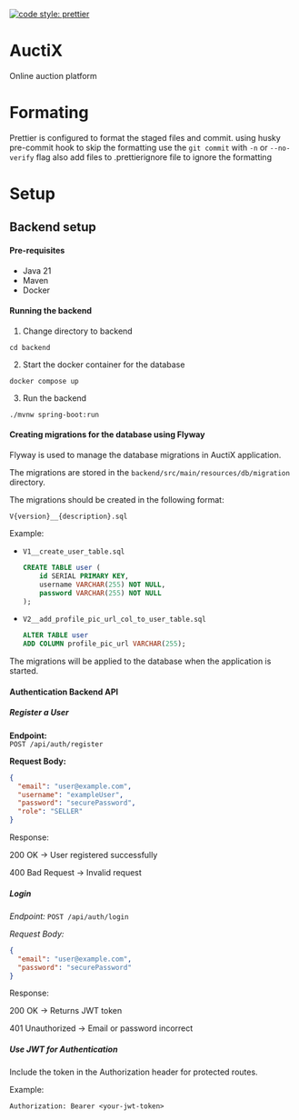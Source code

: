 [![code style: prettier](https://img.shields.io/badge/code_style-prettier-ff69b4.svg?style=flat-square)](https://github.com/prettier/prettier)

# AuctiX
Online auction platform
# Formating
Prettier is configured to format the staged files and commit. using husky pre-commit hook
to skip the formatting use the `git commit` with `-n` or `--no-verify` flag also add files to .prettierignore file to ignore the formatting



# Setup

## Backend setup

#### Pre-requisites
- Java 21
- Maven
- Docker

#### Running the backend

1. Change directory to backend
```shell
cd backend
```

2. Start the docker container for the database
```shell
docker compose up
```

3. Run the backend
```shell
./mvnw spring-boot:run 
```

#### Creating migrations for the database using Flyway

Flyway is used to manage the database migrations in AuctiX application.

The migrations are stored in the `backend/src/main/resources/db/migration` directory.

The migrations should be created in the following format:
```
V{version}__{description}.sql
```

Example: 
- `V1__create_user_table.sql`

    ```sql
    CREATE TABLE user (
        id SERIAL PRIMARY KEY,
        username VARCHAR(255) NOT NULL,
        password VARCHAR(255) NOT NULL
    );
    ```

 
- `V2__add_profile_pic_url_col_to_user_table.sql` 
    
    ```sql
    ALTER TABLE user
    ADD COLUMN profile_pic_url VARCHAR(255);
    ```


The migrations will be applied to the database when the application is started.


#### Authentication Backend API

##### Register a User

**Endpoint:**  
`POST /api/auth/register`

**Request Body:**
```json
{
  "email": "user@example.com",
  "username": "exampleUser",
  "password": "securePassword",
  "role": "SELLER"
}
```

Response:

200 OK → User registered successfully

400 Bad Request → Invalid request

##### Login

*Endpoint:*
`POST /api/auth/login`

*Request Body:*
```json
{
  "email": "user@example.com",
  "password": "securePassword"
}
```
Response:

200 OK → Returns JWT token

401 Unauthorized → Email or password incorrect

##### Use JWT for Authentication

Include the token in the Authorization header for protected routes.

Example:

`Authorization: Bearer <your-jwt-token>`